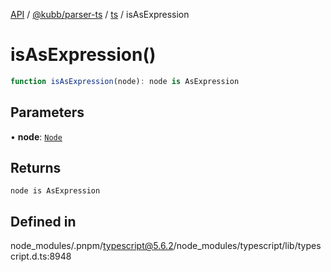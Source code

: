 [API](../../../../../packages.md) / [@kubb/parser-ts](../../../index.md) / [ts](../index.md) / isAsExpression

# isAsExpression()

```ts
function isAsExpression(node): node is AsExpression
```

## Parameters

• **node**: [`Node`](../interfaces/Node.md)

## Returns

`node is AsExpression`

## Defined in

node\_modules/.pnpm/typescript@5.6.2/node\_modules/typescript/lib/typescript.d.ts:8948
